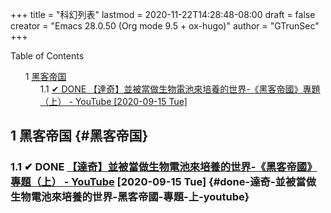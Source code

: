 +++
title = "科幻列表"
lastmod = 2020-11-22T14:28:48-08:00
draft = false
creator = "Emacs 28.0.50 (Org mode 9.5 + ox-hugo)"
author = "GTrunSec"
+++

<style>
  .ox-hugo-toc ul {
    list-style: none;
  }
</style>
<div class="ox-hugo-toc toc">
<div></div>

<div class="heading">Table of Contents</div>

- <span class="section-num">1</span> [黑客帝国](#黑客帝国)
    - <span class="section-num">1.1</span> [✔ DONE 【達奇】並被當做生物電池來培養的世界-《黑客帝國》專題（上） - YouTube <span class="timestamp-wrapper"><span class="timestamp">[2020-09-15 Tue]</span></span>](#done-達奇-並被當做生物電池來培養的世界-黑客帝國-專題-上-youtube)

</div>
<!--endtoc-->



## <span class="section-num">1</span> 黑客帝国 {#黑客帝国}


### <span class="section-num">1.1</span> ✔ DONE [【達奇】並被當做生物電池來培養的世界-《黑客帝國》專題（上） - YouTube](https://www.youtube.com/watch?v=n3G2kSndETw) <span class="timestamp-wrapper"><span class="timestamp">[2020-09-15 Tue]</span></span> {#done-達奇-並被當做生物電池來培養的世界-黑客帝國-專題-上-youtube}
